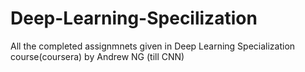 # Deep-Learning-Specilization
All the completed assignmnets given in Deep Learning Specialization course(coursera) by Andrew NG (till CNN)
